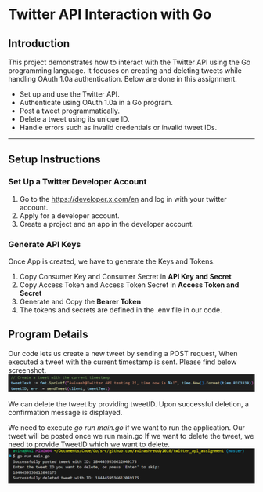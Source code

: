 # Twitter API Interaction with Go

## Introduction

This project demonstrates how to interact with the Twitter API using the Go programming language. It focuses on creating and deleting tweets while handling OAuth 1.0a authentication. Below are done in this assignment. 

- Set up and use the Twitter API.
- Authenticate using OAuth 1.0a in a Go program.
- Post a tweet programmatically.
- Delete a tweet using its unique ID.
- Handle errors such as invalid credentials or invalid tweet IDs.

---

## Setup Instructions

### Set Up a Twitter Developer Account

1. Go to the https://developer.x.com/en and log in with your twitter account. 
2. Apply for a developer account. 
3. Create a project and an app in the developer account. 

### Generate API Keys

Once App is created, we have to generate the Keys and Tokens. 

1. Copy Consumer Key and Consumer Secret in **API Key and Secret**
2. Copy Access Token and Access Token Secret in **Access Token and Secret**
3. Generate and Copy the **Bearer Token**
4. The tokens and secrets are defined in the .env file in our code. 


## Program Details

Our code lets us create a new tweet by sending a POST request, When executed a tweet with the current timestamp is sent. Please find below screenshot. 
![alt text](image.png)

We can delete the tweet by providing tweetID. Upon successful deletion, a confirmation message is displayed.

We need to execute _go run main.go_ if we want to run the application. Our tweet will be posted once we run main.go
If we want to delete the tweet, we need to provide TweetID which we want to delete. 
![alt text](image-1.png)




